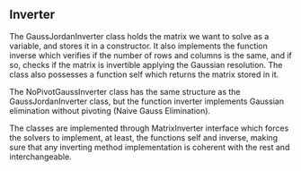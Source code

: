 ## Inverter

The GaussJordanInverter class holds the matrix we want to solve as a variable, and stores it in a constructor. It also implements the function inverse which verifies if the number of rows and columns is the same, and if so, checks if the matrix is invertible applying the Gaussian resolution. The class also possesses a function self which returns the matrix stored in it.

The NoPivotGaussInverter class has the same structure as the GaussJordanInverter class, but the function inverter implements Gaussian elimination without pivoting (Naive Gauss Elimination).

The classes are implemented through MatrixInverter interface which forces the solvers to implement, at least, the functions self and inverse, making sure that any inverting method implementation is coherent with the rest and interchangeable.